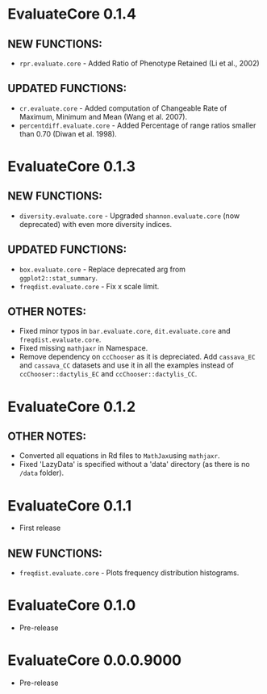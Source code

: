 # EvaluateCore  0.1.4

## NEW FUNCTIONS:
* `rpr.evaluate.core` - Added Ratio of Phenotype Retained (Li et al., 2002)

## UPDATED FUNCTIONS:
* `cr.evaluate.core` - Added computation of Changeable Rate of Maximum, Minimum and Mean (Wang et al. 2007).
* `percentdiff.evaluate.core` - Added Percentage of range ratios smaller than 0.70 (Diwan et al. 1998).

# EvaluateCore  0.1.3

## NEW FUNCTIONS:
* `diversity.evaluate.core` - Upgraded `shannon.evaluate.core` (now deprecated) with even more diversity indices.

## UPDATED FUNCTIONS:
* `box.evaluate.core` - Replace deprecated arg from `ggplot2::stat_summary`.
* `freqdist.evaluate.core` - Fix x scale limit.

## OTHER NOTES: 
* Fixed minor typos in `bar.evaluate.core`, `dit.evaluate.core` and `freqdist.evaluate.core`.
* Fixed missing `mathjaxr` in Namespace.
* Remove dependency on `ccChooser` as it is depreciated. Add `cassava_EC` and `cassava_CC` datasets and use it in all the examples instead of `ccChooser::dactylis_EC` and `ccChooser::dactylis_CC`.

# EvaluateCore  0.1.2

## OTHER NOTES: 
* Converted all equations in Rd files to `MathJax`using `mathjaxr`.
* Fixed 'LazyData' is specified without a 'data' directory (as there is no `/data` folder).

# EvaluateCore  0.1.1

* First release

## NEW FUNCTIONS:
* `freqdist.evaluate.core` - Plots frequency distribution histograms.

# EvaluateCore  0.1.0

* Pre-release

# EvaluateCore  0.0.0.9000

* Pre-release
